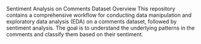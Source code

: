 Sentiment Analysis on Comments Dataset
Overview
This repository contains a comprehensive workflow for conducting data manipulation and exploratory data analysis (EDA) on a comments dataset, followed by sentiment analysis. The goal is to understand the underlying patterns in the comments and classify them based on their sentiment.
